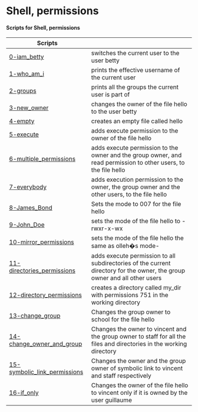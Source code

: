 # Shell, permissions
#### Scripts for Shell, permissions

| Scripts | |
| --- | --- |
| [0-iam_betty](https://github.com/FabioH7/holbertonschool-shell/blob/main/permissions/0-iam_betty)  | switches the current user to the user betty|
|[1-who_am_i](https://github.com/FabioH7/holbertonschool-shell/blob/main/permissions/1-who_am_i)|  prints the effective username of the current user|
| [2-groups](https://github.com/FabioH7/holbertonschool-shell/blob/main/permissions/2-groups)  |prints all the groups the current user is part of|
| [3-new_owner](https://github.com/FabioH7/holbertonschool-shell/blob/main/permissions/3-new_owner)| changes the owner of the file hello to the user betty|
| [4-empty](https://github.com/FabioH7/holbertonschool-shell/blob/main/permissions/4-empty) |creates an empty file called hello|
| [5-execute](https://github.com/FabioH7/holbertonschool-shell/blob/main/permissions/5-execute) |   adds execute permission to the owner of the file hello|
| [6-multiple_permissions](https://github.com/FabioH7/holbertonschool-shell/blob/main/permissions/6-multiple_permissions) |  adds execute permission to the owner and the group owner, and read permission to other users, to the file hello|
| [7-everybody](https://github.com/FabioH7/holbertonschool-shell/blob/main/permissions/7-everybody) | adds execution permission to the owner, the group owner and the other users, to the file hello|
| [8-James_Bond](https://github.com/FabioH7/holbertonschool-shell/blob/main/permissions/8-James_Bond) | Sets the mode to 007 for the file hello|
| [9-John_Doe](https://github.com/FabioH7/holbertonschool-shell/blob/main/permissions/9-John_Doe)  | sets the mode of the file hello to -rwxr-x-wx|
| [10-mirror_permissions](https://github.com/FabioH7/holbertonschool-shell/blob/main/permissions/10-mirror_permissions) | sets the mode of the file hello the same as olleh�s mode-|
| [11-directories_permissions](https://github.com/FabioH7/holbertonschool-shell/blob/main/permissions/11-directories_permissions) |adds execute permission to all subdirectories of the current directory for the owner, the group owner and all other users|
| [12-directory_permissions](https://github.com/FabioH7/holbertonschool-shell/blob/main/permissions/12-directory_permissions) |  creates a directory called my_dir with permissions 751 in the working directory|
| [13-change_group](https://github.com/FabioH7/holbertonschool-shell/blob/main/permissions/13-change_group) |  Changes the group owner to school for the file hello|
| [14-change_owner_and_group](https://github.com/FabioH7/holbertonschool-shell/blob/main/permissions/13-change_group) | Changes the owner to vincent and the group owner to staff for all the files and directories in the working directory|
| [15-symbolic_link_permissions](https://github.com/FabioH7/holbertonschool-shell/blob/main/permissions/14-change_owner_and_group)  | Changes the owner and the group owner of symbolic link to vincent and staff respectively|
| [16-if_only](https://github.com/FabioH7/holbertonschool-shell/blob/main/permissions/15-symbolic_link_permissions)  |  Changes the owner of the file hello to vincent only if it is owned by the user guillaume|
